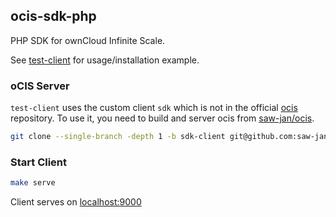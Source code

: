 ## ocis-sdk-php

PHP SDK for ownCloud Infinite Scale.

See [test-client](./test-client/) for usage/installation example.

### oCIS Server

`test-client` uses the custom client `sdk` which is not in the official [ocis](https://github.com/owncloud/ocis) repository. To use it, you need to build and server ocis from [saw-jan/ocis](https://github.com/saw-jan/ocis/tree/sdk-client).

```bash
git clone --single-branch -depth 1 -b sdk-client git@github.com:saw-jan/ocis.git
```

### Start Client

```bash
make serve
```

Client serves on [localhost:9000](http://localhost:9000)
